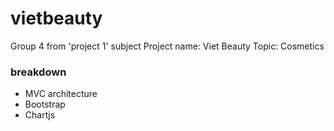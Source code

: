 # vietbeauty
Group 4 from 'project 1' subject
Project name: Viet Beauty
Topic: Cosmetics

### breakdown
- MVC architecture
- Bootstrap
- Chartjs
